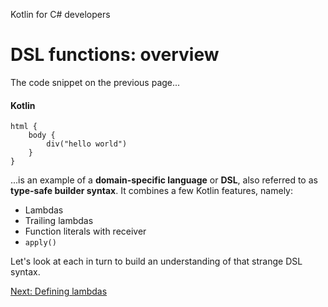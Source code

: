 Kotlin for C# developers
# DSL functions: overview
The code snippet on the previous page...

#### Kotlin
```
html {
    body {
        div("hello world")
    }
}
```

...is an example of a **domain-specific language** or **DSL**, also referred to as **type-safe builder syntax**. It combines a few Kotlin features, namely:

* Lambdas
* Trailing lambdas
* Function literals with receiver
* `apply()`

Let's look at each in turn to build an understanding of that strange DSL syntax.

[Next: Defining lambdas](05.2.%20Defining%20lambdas.md)
